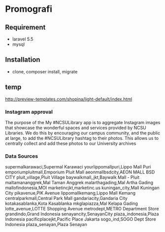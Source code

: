 # Promografi

## Requirement
- laravel 5.5
- mysql

## Installation
- clone, composer install, migrate


## temp
http://preview-templates.com/shopina/light-default/index.html

### Instagram approval
The purpose of the My #NCSULibrary app is to aggregate  Instagram images that showcase the wonderful spaces and services provided by NCSU Libraries. We do this by encouraging our campus community, and the public at large, to add the #NCSULibrary hashtag to their photos. This allows us to centrally collect and add these photos to our University archives


### Data Sources
supermalkarawaci,Supermal Karawaci
yourlippomallpuri,Lippo Mall Puri
emporiumpluitmall,Emporium Pluit Mall
aeonmallbsdcity,AEON MALL BSD CITY
pluit_village,Pluit Village
baywalkmall_jkt,Baywalk Mall - Pluit
maltamananggrek,Mal Taman Anggrek
malarthagading,Mal Artha Gading
mallofindonesia,MOI
marketincjkt,marketinc.us
kuningan_city,Mall Kuningan City
pikavenue,PIK Avenue
lippomallkemang,Lippo Mall Kemang
centralparkmall,Central Park Mall
gandariacity,Gandaria City
kotakasablanka,Kota Kasablanka
mkglapiazza,Mal Kelapa Gading
lotte_avenue,LOTTE Shopping Avenue
metrodept,METRO Department Store
grandindo,Grand Indonesia
senayancity,SenayanCity
plaza_indonesia,Plaza Indonesia
pacificplacejkt,Pacific Place Jakarta
sogo_ind,SOGO Dept Store Indonesia
plaza_senayan,Plaza Senayan
